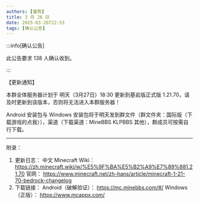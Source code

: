 ```yaml
---
authors: [量筒]
title: 3 月 26 日
date: 2025-03-26T22:53
tags: [确认公告]
---
```


:::info[确认公告]

此公告要求 138 人确认收到。

:::

【更新通知】

本群全体服务器计划于 明天（3月27日）18:30 更新到基岩版正式版 1.21.70，请及时更新到该版本，否则将无法进入本群服务器！

Android 安装包与 Windows 安装包将于明天发到群文件（群文件夹：国际版（下载游戏的点我）），渠道（下载渠道：MineBBS KLPBBS 其他），群成员可按需自行下载。

---

附录：

1. 更新日志：
中文 Minecraft Wiki：
https://zh.minecraft.wiki/w/%E5%9F%BA%E5%B2%A9%E7%89%881.21.70
官网：
https://www.minecraft.net/zh-hans/article/minecraft-1-21-70-bedrock-changelog
2. 下载链接：
Android（破解验证）：
https://mc.minebbs.com/#/
Windows（正版）：
https://www.mcappx.com/
